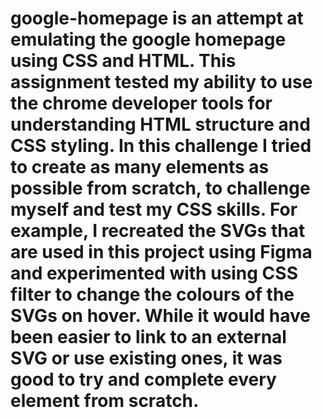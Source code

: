 # google-homepage is an attempt at emulating the google homepage using CSS and HTML. This assignment tested my ability to use the chrome developer tools for understanding HTML structure and CSS styling. In this challenge I tried to create as many elements as possible from scratch, to challenge myself and test my CSS skills. For example, I recreated the SVGs that are used in this project using Figma and experimented with using CSS filter to change the colours of the SVGs on hover. While it would have been easier to link to an external SVG or use existing ones, it was good to try and complete every element from scratch. 

